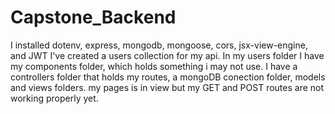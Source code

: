# Capstone_Backend

I installed dotenv, express, mongodb, mongoose, cors, jsx-view-engine, and JWT 
I've created a users collection for my api. In my users folder I have my components folder, which holds something i may not use. I have a controllers folder that holds my routes, a mongoDB conection folder, models and views folders. my pages is in view but  my GET and POST routes are not working properly yet.


